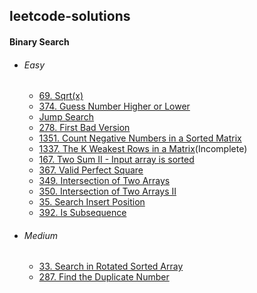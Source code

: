 ## leetcode-solutions

#### Binary Search
- ###### Easy
    - [69. Sqrt(x)](https://github.com/ankithans/leetcode-solutions/blob/main/Binary%20Search/69.%20Sqrt(x).cpp)
    - [374. Guess Number Higher or Lower](https://github.com/ankithans/leetcode-solutions/blob/main/Binary%20Search/374.%20Guess%20Number%20Higher%20or%20Lower.cpp)
    - [Jump Search](https://github.com/ankithans/leetcode-solutions/blob/main/Binary%20Search/Jump%20Search.cpp)
    - [278. First Bad Version](https://github.com/ankithans/leetcode-solutions/blob/main/Binary%20Search/278.%20First%20Bad%20Version.cpp)
    - [1351. Count Negative Numbers in a Sorted Matrix](https://github.com/ankithans/leetcode-solutions/blob/main/Binary%20Search/1351.%20Count%20Negative%20Numbers%20in%20a%20Sorted%20Matrix.cpp)
    - [1337. The K Weakest Rows in a Matrix](https://github.com/ankithans/leetcode-solutions/blob/main/Binary%20Search/1337.%20The%20K%20Weakest%20Rows%20in%20a%20Matrix.cpp)(Incomplete)
    - [167. Two Sum II - Input array is sorted](https://github.com/ankithans/leetcode-solutions/blob/main/Binary%20Search/167.%20Two%20Sum%20II%20-%20Input%20array%20is%20sorted.cpp)
    - [367. Valid Perfect Square](https://github.com/ankithans/leetcode-solutions/blob/main/Binary%20Search/367.%20Valid%20Perfect%20Square.cpp)
    - [349. Intersection of Two Arrays]()
    - [350. Intersection of Two Arrays II]()
    - [35. Search Insert Position]()
    - [392. Is Subsequence]()

- ###### Medium
    - [33. Search in Rotated Sorted Array](https://github.com/ankithans/leetcode-solutions/blob/main/Binary%20Search/33.%20Search%20in%20Rotated%20Sorted%20Array.cpp)
    - [287. Find the Duplicate Number]()
    
